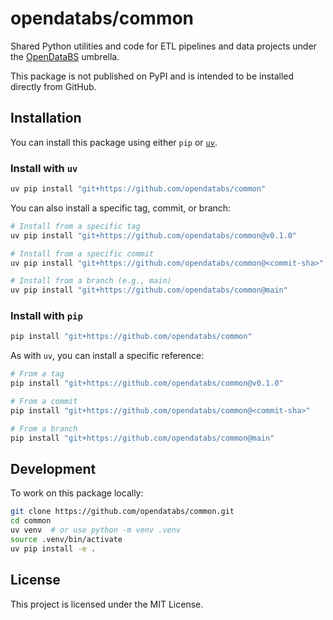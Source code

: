 # opendatabs/common

Shared Python utilities and code for ETL pipelines and data projects under the [OpenDataBS](https://github.com/opendatabs) umbrella.

This package is not published on PyPI and is intended to be installed directly from GitHub.

## Installation

You can install this package using either `pip` or [`uv`](https://github.com/astral-sh/uv).

### Install with `uv`

```bash
uv pip install "git+https://github.com/opendatabs/common"
```

You can also install a specific tag, commit, or branch:

```bash
# Install from a specific tag
uv pip install "git+https://github.com/opendatabs/common@v0.1.0"

# Install from a specific commit
uv pip install "git+https://github.com/opendatabs/common@<commit-sha>"

# Install from a branch (e.g., main)
uv pip install "git+https://github.com/opendatabs/common@main"
```

### Install with `pip`

```bash
pip install "git+https://github.com/opendatabs/common"
```

As with `uv`, you can install a specific reference:

```bash
# From a tag
pip install "git+https://github.com/opendatabs/common@v0.1.0"

# From a commit
pip install "git+https://github.com/opendatabs/common@<commit-sha>"

# From a branch
pip install "git+https://github.com/opendatabs/common@main"
```

## Development

To work on this package locally:

```bash
git clone https://github.com/opendatabs/common.git
cd common
uv venv  # or use python -m venv .venv
source .venv/bin/activate
uv pip install -e .
```

## License

This project is licensed under the MIT License.

